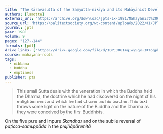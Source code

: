 ```yaml
---
title: "The Gāravasutta of the Saṃyutta-nikāya and its Mahāyānist Developments"
authors: [lamotte]
external_url: "https://archive.org/download/jpts-ix-1981/Mahayanist%20Garavasutta%20-%20Etienne%20Lamotte_text.pdf"
source_url: "https://palitextsociety.org/wp-content/uploads/2022/01/JPTS_1981_IX.pdf"
journal: jpts
year: 1981
volume: 9
pages: "127--144"
formats: [pdf]
drive_links: ["https://drive.google.com/file/d/1BPEJO614qIwy5qx-IDToqpkoBxU8z4IR/view?usp=drivesdk"]
course: mahayana-roots
tags:
  - nibbana
  - buddha
  - emptiness
publisher: pts
---
```


> This small Sutta deals with the veneration in which the Buddha held the Dharma, the doctrine which he had discovered on the night of his enlightenment and which he had chosen as his teacher. This text throws some light on the nature of the Buddha and the Dharma as they were conceived by the first Buddhists.

On the five pure and impure *Skandhas* and on the subtle reversal of *paṭicca-samuppāda* in the *prajñāpāramitā*
